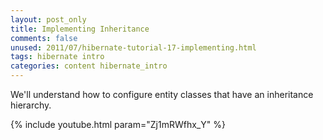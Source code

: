 ```yaml
---
layout: post_only
title: Implementing Inheritance
comments: false
unused: 2011/07/hibernate-tutorial-17-implementing.html
tags: hibernate intro
categories: content hibernate_intro
---
```


We'll understand how to configure entity classes that have an inheritance hierarchy.

{% include youtube.html param="Zj1mRWfhx_Y" %}
